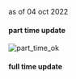 as of 04 oct 2022 

#### part time update 
![part_time_ok](https://user-images.githubusercontent.com/37848207/193971048-f3394aa8-8912-4665-a853-558c0acb07ce.png)



#### full time update 
